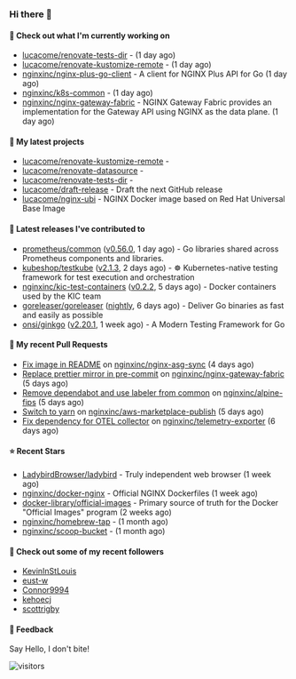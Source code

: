 ### Hi there 👋

#### 👷 Check out what I'm currently working on

- [lucacome/renovate-tests-dir](https://github.com/lucacome/renovate-tests-dir) -  (1 day ago)
- [lucacome/renovate-kustomize-remote](https://github.com/lucacome/renovate-kustomize-remote) -  (1 day ago)
- [nginxinc/nginx-plus-go-client](https://github.com/nginxinc/nginx-plus-go-client) - A client for NGINX Plus API for Go (1 day ago)
- [nginxinc/k8s-common](https://github.com/nginxinc/k8s-common) -  (1 day ago)
- [nginxinc/nginx-gateway-fabric](https://github.com/nginxinc/nginx-gateway-fabric) - NGINX Gateway Fabric provides an implementation for the Gateway API using NGINX as the data plane. (1 day ago)

#### 🌱 My latest projects

- [lucacome/renovate-kustomize-remote](https://github.com/lucacome/renovate-kustomize-remote) - 
- [lucacome/renovate-datasource](https://github.com/lucacome/renovate-datasource) - 
- [lucacome/renovate-tests-dir](https://github.com/lucacome/renovate-tests-dir) - 
- [lucacome/draft-release](https://github.com/lucacome/draft-release) - Draft the next GitHub release
- [lucacome/nginx-ubi](https://github.com/lucacome/nginx-ubi) - NGINX Docker image based on Red Hat Universal Base Image

#### 🔭 Latest releases I've contributed to

- [prometheus/common](https://github.com/prometheus/common) ([v0.56.0](https://github.com/prometheus/common/releases/tag/v0.56.0), 1 day ago) - Go libraries shared across Prometheus components and libraries.
- [kubeshop/testkube](https://github.com/kubeshop/testkube) ([v2.1.3](https://github.com/kubeshop/testkube/releases/tag/v2.1.3), 2 days ago) - ☸️ Kubernetes-native testing framework for test execution and orchestration
- [nginxinc/kic-test-containers](https://github.com/nginxinc/kic-test-containers) ([v0.2.2](https://github.com/nginxinc/kic-test-containers/releases/tag/v0.2.2), 5 days ago) - Docker containers used by the KIC team
- [goreleaser/goreleaser](https://github.com/goreleaser/goreleaser) ([nightly](https://github.com/goreleaser/goreleaser/releases/tag/nightly), 6 days ago) - Deliver Go binaries as fast and easily as possible
- [onsi/ginkgo](https://github.com/onsi/ginkgo) ([v2.20.1](https://github.com/onsi/ginkgo/releases/tag/v2.20.1), 1 week ago) - A Modern Testing Framework for Go

#### 🔨 My recent Pull Requests

- [Fix image in README](https://github.com/nginxinc/nginx-asg-sync/pull/769) on [nginxinc/nginx-asg-sync](https://github.com/nginxinc/nginx-asg-sync) (4 days ago)
- [Replace prettier mirror in pre-commit](https://github.com/nginxinc/nginx-gateway-fabric/pull/2464) on [nginxinc/nginx-gateway-fabric](https://github.com/nginxinc/nginx-gateway-fabric) (5 days ago)
- [Remove dependabot and use labeler from common](https://github.com/nginxinc/alpine-fips/pull/102) on [nginxinc/alpine-fips](https://github.com/nginxinc/alpine-fips) (5 days ago)
- [Switch to yarn](https://github.com/nginxinc/aws-marketplace-publish/pull/318) on [nginxinc/aws-marketplace-publish](https://github.com/nginxinc/aws-marketplace-publish) (5 days ago)
- [Fix dependency for OTEL collector](https://github.com/nginxinc/telemetry-exporter/pull/208) on [nginxinc/telemetry-exporter](https://github.com/nginxinc/telemetry-exporter) (6 days ago)

#### ⭐ Recent Stars

- [LadybirdBrowser/ladybird](https://github.com/LadybirdBrowser/ladybird) - Truly independent web browser (1 week ago)
- [nginxinc/docker-nginx](https://github.com/nginxinc/docker-nginx) - Official NGINX Dockerfiles (1 week ago)
- [docker-library/official-images](https://github.com/docker-library/official-images) - Primary source of truth for the Docker &#34;Official Images&#34; program (2 weeks ago)
- [nginxinc/homebrew-tap](https://github.com/nginxinc/homebrew-tap) -  (1 month ago)
- [nginxinc/scoop-bucket](https://github.com/nginxinc/scoop-bucket) -  (1 month ago)

#### 👯 Check out some of my recent followers

- [KevinInStLouis](https://github.com/KevinInStLouis)
- [eust-w](https://github.com/eust-w)
- [Connor9994](https://github.com/Connor9994)
- [kehoecj](https://github.com/kehoecj)
- [scottrigby](https://github.com/scottrigby)

#### 💬 Feedback

Say Hello, I don't bite!

![visitors](https://visitor-badge.laobi.icu/badge?page_id=lucacome.visitor-badge)
#

